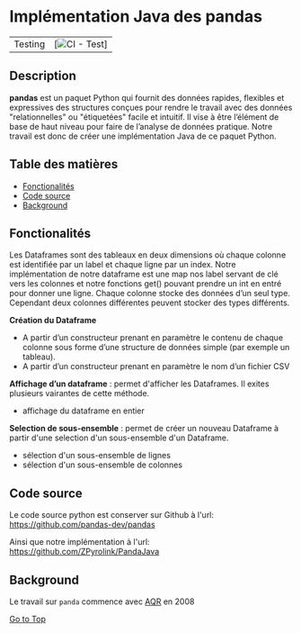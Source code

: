 # Implémentation Java des pandas
| |                                                                                              |
| --- |----------------------------------------------------------------------------------------------|
| Testing | [![CI - Test](https://github.com/ZPyrolink/Panda-Java/.github/workflows/test.yml/badge.svg)] |



## Description

**pandas** est un paquet Python qui fournit des données rapides, flexibles et expressives
des structures conçues pour rendre le travail avec des données "relationnelles" ou "étiquetées"
facile et intuitif. Il vise à être l’élément de base de haut niveau pour
faire de l’analyse de données pratique. Notre travail est donc de créer une implémentation Java de ce paquet Python.


## Table des matières

- [Fonctionalités](#Fonctionalités)
- [Code source](#Code-source)
- [Background](#background)

## Fonctionalités
Les Dataframes sont des tableaux en deux dimensions où chaque colonne est identifiée par un label et chaque ligne par un index.
Notre implémentation de notre dataframe est une map nos label servant de clé vers les colonnes et notre fonctions get() pouvant prendre un int en entré pour donner une ligne.
Chaque colonne stocke des données d’un seul type. Cependant deux colonnes différentes peuvent stocker des types différents.

**Création du Dataframe**

- A partir d’un constructeur prenant en paramètre le contenu de chaque colonne sous forme d’une
structure de données simple (par exemple un tableau).
- A partir d’un constructeur prenant en paramètre le nom d’un fichier CSV 

**Affichage d’un dataframe** : permet d'afficher les Dataframes. Il exites plusieurs vairantes de cette
méthode.
- affichage du dataframe en entier

**Selection de sous-ensemble** : permet de créer un nouveau Dataframe à partir d'une selection
d'un sous-ensemble d'un Dataframe.
- sélection d'un sous-ensemble de lignes
- sélection d'un sous-ensemble de colonnes

## Code source
Le code source python est conserver sur Github à l'url:
https://github.com/pandas-dev/pandas

Ainsi que notre implémentation à l'url:
https://github.com/ZPyrolink/PandaJava


## Background
Le travail sur ``panda`` commence avec [AQR](https://www.aqr.com/) en 2008



[Go to Top](#Table-des-matières)